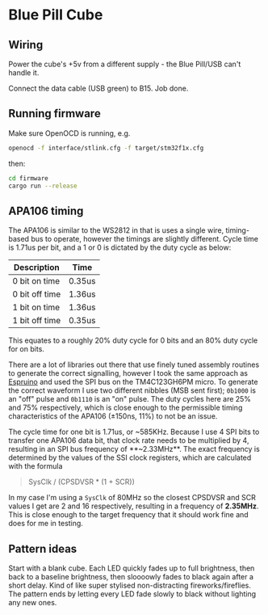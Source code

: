 # Blue Pill Cube

## Wiring

Power the cube's +5v from a different supply - the Blue Pill/USB can't handle it.

Connect the data cable (USB green) to B15. Job done.

## Running firmware

Make sure OpenOCD is running, e.g.

```bash
openocd -f interface/stlink.cfg -f target/stm32f1x.cfg
```

then:

```bash
cd firmware
cargo run --release
```

## APA106 timing

The APA106 is similar to the WS2812 in that is uses a single wire, timing-based bus to operate, however the timings are slightly different. Cycle time is 1.71us per bit, and a 1 or 0 is dictated by the duty cycle as below:

| Description    | Time   |
| -------------- | ------ |
| 0 bit on time  | 0.35us |
| 0 bit off time | 1.36us |
| 1 bit on time  | 1.36us |
| 1 bit off time | 0.35us |

This equates to a roughly 20% duty cycle for 0 bits and an 80% duty cycle for on bits.

There are a lot of libraries out there that use finely tuned assembly routines to generate the correct signalling, however I took the same approach as [Espruino](http://www.espruino.com/WS2811) and used the SPI bus on the TM4C123GH6PM micro. To generate the correct waveform I use two different nibbles (MSB sent first); `0b1000` is an "off" pulse and `0b1110` is an "on" pulse. The duty cycles here are 25% and 75% respectively, which is close enough to the permissible timing characteristics of the APA106 (±150ns, 11%) to not be an issue.

The cycle time for one bit is 1.71us, or ~585KHz. Because I use 4 SPI bits to transfer one APA106 data bit, that clock rate needs to be multiplied by 4, resulting in an SPI bus frequency of **~2.33MHz**. The exact frequency is determined by the values of the SSI clock registers, which are calculated with the formula

> SysClk / (CPSDVSR \* (1 + SCR))

In my case I'm using a `SysClk` of 80MHz so the closest CPSDVSR and SCR values I get are 2 and 16 respectively, resulting in a frequency of **2.35MHz**. This is close enough to the target frequency that it should work fine and does for me in testing.

## Pattern ideas

Start with a blank cube. Each LED quickly fades up to full brightness, then back to a baseline brightness, then sloooowly fades to black again after a short delay. Kind of like super stylised non-distracting fireworks/fireflies. The pattern ends by letting every LED fade slowly to black without lighting any new ones.
